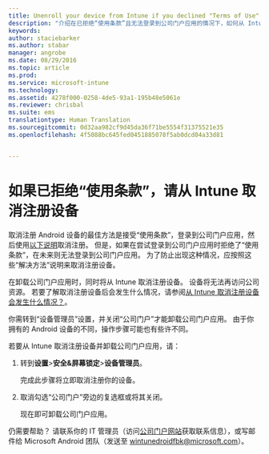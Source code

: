 ```yaml
---
title: Unenroll your device from Intune if you declined "Terms of Use" | Microsoft Intune
description: "介绍在已拒绝“使用条款”且无法登录到公司门户应用的情况下，如何从 Intune 取消注册 Android 设备"
keywords: 
author: staciebarker
ms.author: stabar
manager: angrobe
ms.date: 08/29/2016
ms.topic: article
ms.prod: 
ms.service: microsoft-intune
ms.technology: 
ms.assetid: 4278f000-0258-4de5-93a1-195b48e5061e
ms.reviewer: chrisbal
ms.suite: ems
translationtype: Human Translation
ms.sourcegitcommit: 0d32aa982cf9d45da36f71be5554f31375521e35
ms.openlocfilehash: 4f5088bc645fed0451885078f5ab0dcd04a33d81


---
```



# 如果已拒绝“使用条款”，请从 Intune 取消注册设备

取消注册 Android 设备的最佳方法是接受“使用条款”，登录到公司门户应用，然后使用[以下说明](unenroll-your-device-from-intune-android.md)取消注册。 但是，如果在尝试登录到公司门户应用时拒绝了“使用条款”，在未来则无法登录到公司门户应用。 为了防止出现这种情况，应按照这些“解决方法”说明来取消注册设备。

在卸载公司门户应用时，同时将从 Intune 取消注册设备。 设备将无法再访问公司资源。 若要了解取消注册设备后会发生什么情况，请参阅[从 Intune 取消注册设备会发生什么情况？](what-happens-if-you-unenroll-your-device-from-intune-android.md)。

你需转到“设备管理员”设置，并关闭“公司门户”才能卸载公司门户应用。 由于你拥有的 Android 设备的不同，操作步骤可能也有些许不同。

若要从 Intune 取消注册设备并卸载公司门户应用，请：

1.  转到**设置**&gt;**安全&amp;屏幕锁定**&gt;**设备管理员**。

    完成此步骤将立即取消注册你的设备。

2.  取消勾选“公司门户”旁边的复选框或将其关闭。

    现在即可卸载公司门户应用。

仍需要帮助？ 请联系你的 IT 管理员（访问[公司门户网站](http://portal.manage.microsoft.com)获取联系信息），或写邮件给 Microsoft Android 团队（发送至 wintunedroidfbk@microsoft.com）。



<!--HONumber=Oct16_HO2-->


